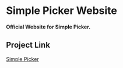 # Simple Picker Website

**Official Website for Simple Picker.**


## Project Link

[Simple Picker](https://github.com/NSTechBytes/simple-picker "Simple Picker")
